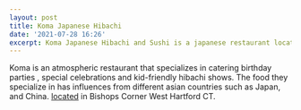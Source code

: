 ```yaml
---
layout: post
title: Koma Japanese Hibachi
date: '2021-07-28 16:26'
excerpt: Koma Japanese Hibachi and Sushi is a japanese restaurant located in Bishop's Corner, West Hartford Connecticut. 
---
```


Koma is an atmospheric restaurant that specializes in catering birthday parties , special celebrations and kid-friendly hibachi shows. The food they specialize in has influences from different asian countries such as Japan, and China. [located](https://goo.gl/maps/NEXcrm48DVskbuke7) in Bishops Corner West Hartford CT. 




